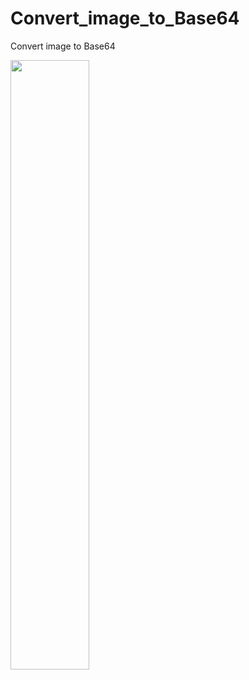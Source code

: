 # Convert_image_to_Base64
Convert image to Base64

[<img src="https://user-images.githubusercontent.com/32135935/203331916-036c171c-64df-42c9-8d43-884488fd9b94.png" width="50%">](https://www.linkedin.com/feed/update/urn:li:activity:7000767933962457089")
